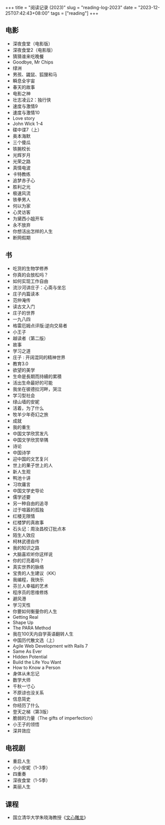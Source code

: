 +++
title = "阅读记录 (2023)"
slug = "reading-log-2023"
date = "2023-12-25T07:42:43+08:00"
tags = ["reading"]
+++

## 电影

* 深夜食堂（电影版）
* 深夜食堂2（电影版）
* 猜猜谁来吃晚餐
* Goodbye, Mr Chips
* 绿洲
* 男孩、鼹鼠、狐狸和马
* 瞬息全宇宙
* 春天的故事
* 电影之神
* 壮志凌云2：独行侠
* 速度与激情9
* 速度与激情10
* Love story
* John Wick 1-4
* 碟中谍7（上）
* 奥本海默
* 三个傻瓜
* 铁腕校长
* 光辉岁月
* 光荣之路
* 真情电波
* 卡特教练
* 追梦赤子心
* 胜利之光
* 极速风流
* 铁拳男人
* 何以为家
* 心灵访客
* 为黛西小姐开车
* 永不放弃
* 你想活出怎样的人生
* 断网假期

## 书

* 吃货的生物学修养
* 你真的会放松吗？
* 如何实现工作自由
* 流沙河讲庄子：心斋与坐忘
* 庄子内篇读本
* 范仲淹传
* 读古文入门
* 庄子的世界
* 一九八四
* 格雷厄姆点评版:逆向交易者
* 小王子
* 越读者（第二版）
* 故事
* 学习之道
* 庄子 : 开阔混同的精神世界
* 教育3.0
* 欲望的美学
* 生命是長期而持續的累積
* 活出生命最好的可能
* 我坐在彼德拉河畔，哭泣
* 学习型社会
* 绿山墙的安妮
* 活着，为了什么
* 牧羊少年奇幻之旅
* 成就
* 我的重生
* 中国文学欣赏发凡
* 中国文学欣赏举隅
* 诗论
* 中国诗学
* 迎中国的文艺复兴
* 世上的果子世上的人
* 新人生观
* 鸭池十讲
* 习坎庸言
* 中国文学史导论
* 儒学述要
* 另一种自由的追寻
* 过于喧嚣的孤独
* 红楼无限情
* 红楼梦的真故事
* 石头记：周汝昌校订批点本
* 陌生人效应
* 柯林武德自传
* 我的知识之路
* 大脑喜欢听你这样说
* 你的灯亮着吗？
* 真实世界的脉络
* 宝贵的人生建议（KK）
* 我编程，我快乐
* 芬兰人幸福的艺术
* 程序员的思维修炼
* 避风港
* 学习天性
* 你要如何衡量你的人生
* Getting Real
* Shape Up
* The PARA Method
* 我在100天内自学英语翻转人生
* 中国历代散文选（上）
* Agile Web Development with Rails 7
* Same As Ever
* Hidden Potential
* Build the Life You Want
* How to Know a Person
* 身体从未忘记
* 数学大师
* 千秋一寸心
* 不原谅也没关系
* 信息简史
* 你经历了什么
* 登天之梯（第3版）
* 脆弱的力量（The gifts of imperfection）
* 小王子的领悟
* 深井效应

## 电视剧

* 重启人生
* 小小安妮（1-3季）
* 四重奏
* 深夜食堂（1-5季）
* 美丽人生

## 课程

* 国立清华大学朱晓海教授《[文心雕龙](https://ocw.nthu.edu.tw/ocw/index.php?page=course&cid=267)》

